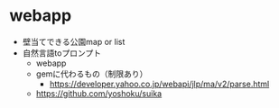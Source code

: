 # webapp
- 壁当てできる公園map or list
- 自然言語toプロンプト
  - webapp
  - gemに代わるもの（制限あり）
    - https://developer.yahoo.co.jp/webapi/jlp/ma/v2/parse.html
  - https://github.com/yoshoku/suika
